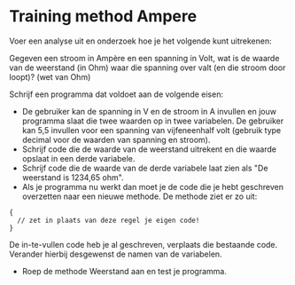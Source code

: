 # Training method Ampere

Voer een analyse uit en onderzoek hoe je het volgende kunt uitrekenen:

Gegeven een stroom in Ampère en een spanning in Volt, wat is de waarde van de weerstand (in Ohm) waar die spanning over valt (en die stroom door loopt)?
(wet van Ohm)

Schrijf een programma dat voldoet aan de volgende eisen:

+ De gebruiker kan de spanning in V en de stroom in A invullen en jouw programma slaat die twee waarden op in twee variabelen. De gebruiker kan 5,5 invullen voor een spanning van vijfeneenhalf volt (gebruik type decimal voor de waarden van spanning en stroom).
+ Schrijf code die de waarde van de weerstand uitrekent en die waarde opslaat in een derde variabele.
+ Schrijf code die de waarde van de derde variabele laat zien als "De weerstand is 1234,65 ohm".
+ Als je programma nu werkt dan moet je de code die je hebt geschreven overzetten naar een nieuwe methode. De methode ziet er zo uit:

```int Weerstand(decimal volt, decimal ampere)
{
  // zet in plaats van deze regel je eigen code!
}
```
De in-te-vullen code heb je al geschreven, verplaats die bestaande code. Verander hierbij desgewenst de namen van de variabelen.
+ Roep de methode Weerstand aan en test je programma.
